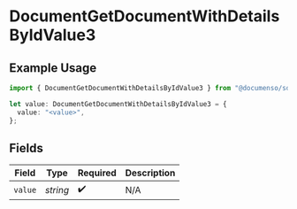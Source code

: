 # DocumentGetDocumentWithDetailsByIdValue3

## Example Usage

```typescript
import { DocumentGetDocumentWithDetailsByIdValue3 } from "@documenso/sdk-typescript/models/operations";

let value: DocumentGetDocumentWithDetailsByIdValue3 = {
  value: "<value>",
};
```

## Fields

| Field              | Type               | Required           | Description        |
| ------------------ | ------------------ | ------------------ | ------------------ |
| `value`            | *string*           | :heavy_check_mark: | N/A                |
